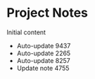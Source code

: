 # Project Notes

Initial content
- Auto-update 9437
- Auto-update 2265
- Auto-update 8257
- Update note 4755
